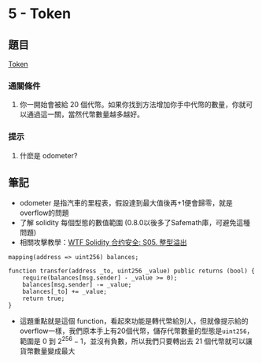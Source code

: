 # 5 - Token

## 題目
[Token](https://ethernaut.openzeppelin.com/level/0x478f3476358Eb166Cb7adE4666d04fbdDB56C407)

### 通關條件
1. 你一開始會被給 20 個代幣。如果你找到方法增加你手中代幣的數量，你就可以通過這一關，當然代幣數量越多越好。

### 提示
1. 什麽是 odometer?

## 筆記

- odometer 是指汽車的里程表，假設達到最大值後再+1便會歸零，就是overflow的問題
- 了解 solidity 每個型態的數值範圍 (0.8.0以後多了Safemath庫，可避免這種問題)
- 相關攻擊教學：[WTF Solidity 合约安全: S05. 整型溢出](https://github.com/AmazingAng/WTF-Solidity/blob/main/S05_Overflow/readme.md)

``` Solidity
mapping(address => uint256) balances;

function transfer(address _to, uint256 _value) public returns (bool) {
    require(balances[msg.sender] - _value >= 0);
    balances[msg.sender] -= _value;
    balances[_to] += _value;
    return true;
}
```
- 這題重點就是這個 function，看起來功能是轉代幣給別人，但就像提示給的overflow一樣，我們原本手上有20個代幣，儲存代幣數量的型態是`uint256`，範圍是 $0 \text{ 到 } 2^{256}-1$，並沒有負數，所以我們只要轉出去 21 個代幣就可以讓貨幣數量變成最大